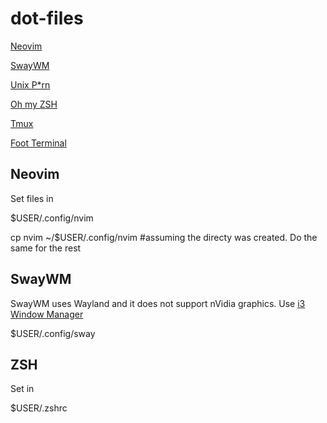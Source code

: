 # dot-files

[Neovim](https://neovim.io/)

[SwayWM](https://swaywm.org/)

[Unix P*rn](https://unixporn.github.io/)

[Oh my ZSH](https://ohmyz.sh/)

[Tmux](https://github.com/tmux/tmux/wiki)

[Foot Terminal](https://codeberg.org/dnkl/foot)

## Neovim 

Set files in 

$USER/.config/nvim

  cp nvim ~/$USER/.config/nvim  #assuming the directy was created. Do the same for the rest

## SwayWM

SwayWM uses Wayland and it does not support nVidia graphics. Use [i3 Window Manager](https://i3wm.org/)

  $USER/.config/sway

## ZSH

Set in 

  $USER/.zshrc
